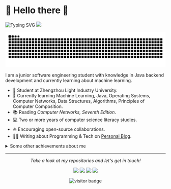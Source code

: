 # 🙋 Hello there 👋
![Typing SVG](https://readme-typing-svg.demolab.com/?lines=Welcome+to+the+computer+world+!;Computers+are+not+magic+!)
![](https://www.jianguoyun.com/c/tblv2/ZzVOiYjuvOj3P5RPGiW_hKwApZ2GOzUkqBz4bbP1ARHFb5Wn8_HU0ygDS6nfoJg39_gdfwni/nQir_mWOtAanCCKiS1kCEnzPzlMjoUrdXu9KWW-UKLE/l)

<picture>
  <source media="(prefers-color-scheme: dark)" srcset="https://raw.githubusercontent.com/yzd11/yzd11/output/github-contribution-grid-snake-dark.svg">
  <source media="(prefers-color-scheme: light)" srcset="https://raw.githubusercontent.com/yzd11/yzd11/output/github-contribution-grid-snake.svg">
  <img alt="github contribution grid snake animation" src="https://raw.githubusercontent.com/yzd11/yzd11/output/github-contribution-grid-snake.svg">
</picture>


I am a junior software engineering student with knowledge in Java backend development and currently learning about machine learning.

* 💼 Student at Zhengzhou Light Industry University.
* 🌱 Currently learning Machine Learning, Java, Operating Systems, Computer Networks, Data Structures, Algorithms, Principles of Computer Composition.
* 📚 Reading *Computer Networks, Seventh Edition*.
* 💻 Two or more years of computer science literacy studies.
* ⛵ Encouraging open-source collaborations.
* ✍🏻 Writing about Programming & Tech on [Personal Blog](https://yzd.life/).

<details>
  <summary>Some other achievements about me</summary>
  <br>

* 👑 GitHub statistical reports:

![Metrics](/github-metrics.svg)

![GitHub Stats](https://github-readme-stats-git-masterrstaa-rickstaa.vercel.app/api?username=yzd11&hide_title=true&hide_border=true&show_icons=true&include_all_commits=true&line_height=21&text_color=000&icon_color=000&bg_color=0,ea6161,ffc64d,fffc4d,52fa5a&theme=graywhite) 

![Top Languages](https://github-readme-stats-git-masterrstaa-rickstaa.vercel.app/api/top-langs/?username=yzd11&hide_title=true&hide_border=true&layout=compact&langs_count=6&text_color=000&icon_color=fff&bg_color=0,52fa5a,4dfcff,c64dff&theme=graywhite)

![GitHub Trophy](https://github-profile-trophy.vercel.app/?username=yzd11&column=7)

![Streak Stats](https://streak-stats.demolab.com/?user=yzd11&theme=dark&hide_border=true)

![CSDN Stats](https://stats.justsong.cn/api/leetcode?username=yzd11&cn=true&line_height=21)

![GitHub Activity Graph](https://github-readme-activity-graph.vercel.app/graph?username=yzd11&theme=tokyo-night)

</details>

---

<p align="center">
  <i>Take a look at my repositories and let's get in touch!</i>

<p align="center">
<a href="https://github.com/yzd11/yzd11.github.io/"><img src="https://www.jianguoyun.com/c/tblv2/B3_QCt7I0coaP8yA199pmO02pY-vY5Qu0IUZ33CeyI2rwFFm1JPyyMDfy6M5J__rpkkOmA/Y7b1Gb7cRsZ1pbxpY8423qF9u60JRTLfZ0l4vPsxRV0/l"/></a>
<a href="https://blog.csdn.net/yzd111/"><img src="https://www.jianguoyun.com/c/tblv2/9uroh3pUiEGX-ALSkzI_tCw8KhoRjC_OyjBCWtsh8v1ZPgVXv9NBUUwGBCNa/uYx6SSe-SVgPrLBClqX8yWnFlX3rGjkMUY621Q9kSpw/l"/></a>
<a href="https://www.yuque.com/yzd11/myblog/"><img src="https://www.jianguoyun.com/c/tblv2/phTmLt15zeYMa6xTuwfS5ctYNL9l-EJ14aa6uqCtUb9xnGot0M_D1gVXeR0vX2U/lCEofXbXkBGUMo2mMr9OoBI2wAbMIL1vckhUfNP7Wno/l"/></a>
<a href="https://yzd.life/"><img src="https://www.jianguoyun.com/c/tblv2/XX9eK5n3CzUUMEe4PZgBonS9fN--1w9NeK4iNL1XZRiFITKC_RZz2EJ_ahjm_ig/gZzKXf2oQSUahnELOJ3_FkI7ElLw5wG3Tn8ptE96aPA/l"/></a>
</p>

<p align="center">
<img src="https://visitor-badge.laobi.icu/badge?page_id=yzd11.yzd11" alt="visitor badge"/>       
</p>
